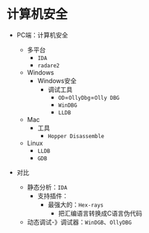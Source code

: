 # 计算机安全

* PC端：计算机安全
    * 多平台
      * `IDA`
      * `radare2`
    * Windows
      * Windows安全
        * 调试工具
          * `OD`=`OllyDbg`=`Olly DBG`
          * `WinDBG`
          * `LLDB`
    * Mac
      * 工具
        * `Hopper Disassemble`
    * Linux
      * `LLDB`
      * `GDB`


* 对比
  * 静态分析：`IDA`
    * 支持插件：
      * 最强大的：`Hex-rays`
        * 把汇编语言转换成C语言伪代码
  * 动态调试-》调试器：`WinDGB`、`OllyDBG`
